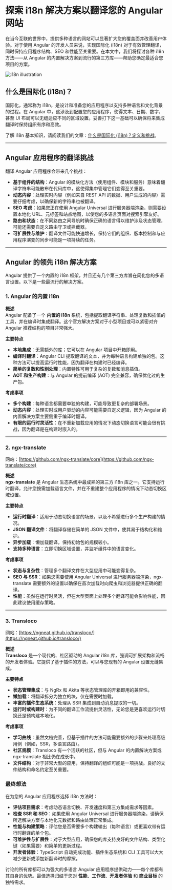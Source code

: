 # 探索 i18n 解决方案以翻译您的 Angular 网站

在当今互联的世界中，提供多种语言的网站可以显著扩大您的覆盖面并改善用户体验。对于使用 Angular 的开发人员来说，实现国际化 (i18n) 对于有效管理翻译，同时保持应用程序结构、SEO 和性能至关重要。在本文中，我们将探讨各种 i18n 方法——从 Angular 的内置解决方案到流行的第三方库——帮助您确定最适合您项目的方案。

![i18n illustration](https://github.com/aymericzip/intlayer/blob/main/blog/assets/i18n.webp)

## 什么是国际化 (i18n)？

国际化，通常称为 i18n，是设计和准备您的应用程序以支持多种语言和文化背景的过程。在 Angular 中，这涉及到配置您的应用程序，使得文本、日期、数字，甚至 UI 布局可以无缝适应不同的区域设置。妥善打下这一基础可以确保将来集成翻译时保持组织有序和高效。

了解 i18n 基本知识，请阅读我们的文章：[什么是国际化 (i18n)？定义和挑战](https://github.com/aymericzip/intlayer/blob/main/blog/zh/what_is_internationalization.md)。

---

## Angular 应用程序的翻译挑战

翻译 Angular 应用程序会带来几个挑战：

- **基于组件的结构**：Angular 的模块化方法（使用组件、模块和服务）意味着翻译字符串可能散布在代码库中，这使得集中管理它们变得至关重要。
- **动态内容**：处理实时内容（例如来自 REST API 的数据、用户生成的内容）需要仔细考虑，以确保新的字符串也被翻译。
- **SEO 考虑**：如果您正在使用 Angular Universal 进行服务器端渲染，则需要设置本地化 URL、元标签和站点地图，以使您的多语言页面对搜索引擎友好。
- **路由和状态**：在不同路由之间导航时确保正确的语言得以维护涉及状态管理，可能还需要自定义路由守卫或拦截器。
- **可扩展性与维护**：翻译文件可能快速增长，保持它们的组织、版本控制和与应用程序演变的同步可能是一项持续的任务。

---

## Angular 的领先 i18n 解决方案

Angular 提供了一个内置的 i18n 框架，并且还有几个第三方库旨在简化您的多语言设置。以下是一些最流行的解决方案。

### 1. Angular 的内置 i18n

**概述**  
Angular 配备了一个 **内置的 i18n** 系统，包括提取翻译字符串、处理复数和插值的工具，并在编译时集成翻译。这个官方解决方案对于小型项目或可以紧密对齐 Angular 推荐结构的项目非常强大。

**主要特点**

- **本地集成**：无需额外的库；它可以在 Angular 项目中开箱即用。
- **编译时翻译**：Angular CLI 提取翻译的文本，并为每种语言构建单独的包。这种方法可以提高运行时性能，因为翻译在构建时已经编译。
- **简单的复数和性别处理**：内置特性可用于复杂的复数和消息插值。
- **AOT 和生产构建**：与 Angular 的提前编译 (AOT) 完全兼容，确保优化过的生产包。

**考虑事项**

- **多个构建**：每种语言都需要单独的构建，可能导致更复杂的部署场景。
- **动态内容**：处理实时或用户驱动的内容可能需要自定义逻辑，因为 Angular 的内置解决方案主要侧重于编译时翻译。
- **有限的运行时灵活性**：在不重新加载应用的情况下动态切换语言可能会很有挑战，因为翻译是在构建时嵌入的。

---

### 2. ngx-translate

网站：[https://github.com/ngx-translate/core](https://github.com/ngx-translate/core)

**概述**  
**ngx-translate** 是 Angular 生态系统中最成熟的第三方 i18n 库之一。它支持运行时翻译，允许您按需加载语言文件，并在不重建整个应用程序的情况下动态切换区域设置。

**主要特点**

- **运行时翻译**：适用于动态切换语言的场景，以及不希望进行多个生产构建的情况。
- **JSON 翻译文件**：将翻译存储在简单的 JSON 文件中，使其易于结构化和维护。
- **异步加载**：懒加载翻译，保持初始包的规模较小。
- **支持多种语言**：立即切换区域设置，并监听组件中的语言变化。

**考虑事项**

- **状态与复杂性**：管理多个翻译文件在大型应用中可能变得复杂。
- **SEO 与 SSR**：如果您需要使用 Angular Universal 进行服务器端渲染，ngx-translate 需要额外的设置以确保在首次加载时向爬虫和浏览器提供正确的翻译。
- **性能**：虽然在运行时灵活，但在大型页面上处理多个翻译可能会影响性能，因此建议使用缓存策略。

---

### 3. Transloco

网站：[https://ngneat.github.io/transloco/](https://ngneat.github.io/transloco/)

**概述**  
**Transloco** 是一个现代的、社区驱动的 Angular i18n 库，强调可扩展架构和流畅的开发者体验。它提供了基于插件的方法，可以与您现有的 Angular 设置无缝集成。

**主要特点**

- **状态管理集成**：与 NgRx 和 Akita 等状态管理库的开箱即用的兼容性。
- **懒加载**：将翻译拆分为独立的块，仅在需要时加载。
- **丰富的插件生态系统**：处理从 SSR 集成到自动消息提取的一切。
- **运行时或构建时**：为不同的翻译工作流提供灵活性，无论您是更喜欢运行时切换还是预构建本地化。

**考虑事项**

- **学习曲线**：虽然文档完善，但基于插件的方法可能需要额外的步骤来处理高级用例（例如，SSR，多语言路由）。
- **社区规模**：Transloco 有一个活跃的社区，但与 Angular 的内置解决方案或 ngx-translate 相比仍在成长中。
- **文件结构**：对于非常大型的应用，保持翻译的组织可能是一项挑战。良好的文件结构和命名约定至关重要。

### 最终想法

在为您的 Angular 应用程序选择 i18n 方法时：

- **评估项目需求**：考虑动态语言切换、开发速度和第三方集成需求等因素。
- **检查 SSR 和 SEO**：如果使用 Angular Universal 进行服务器端渲染，请确保所选解决方案与本地化元数据和路由处理正常集成。
- **性能与构建策略**：评估您是否需要多个构建输出（每种语言）或更喜欢带有运行时翻译的单个包。
- **可维护性与扩展性**：对于大型应用，确保您的库支持良好的文件结构、类型化键（如果需要）和简单的更新过程。
- **开发者体验**：TypeScript 自动完成功能、插件生态系统和 CLI 工具可以大大减少更新或添加新翻译时的摩擦。

讨论的所有库都可以为强大的多语言 Angular 应用程序提供动力——每个库都有其自身的优势。最佳选择归结于您对 **性能**、**工作流**、**开发者体验** 和 **商业目标** 的独特需求。
